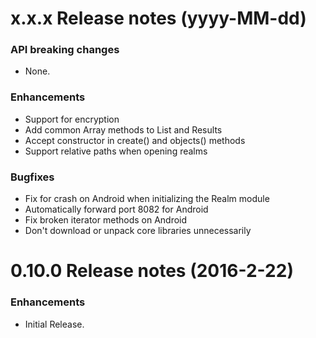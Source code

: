 x.x.x Release notes (yyyy-MM-dd)
=============================================================
### API breaking changes
* None.

### Enhancements
* Support for encryption
* Add common Array methods to List and Results
* Accept constructor in create() and objects() methods
* Support relative paths when opening realms

### Bugfixes
* Fix for crash on Android when initializing the Realm module
* Automatically forward port 8082 for Android
* Fix broken iterator methods on Android
* Don't download or unpack core libraries unnecessarily


0.10.0 Release notes (2016-2-22)
=============================================================
### Enhancements

* Initial Release.

